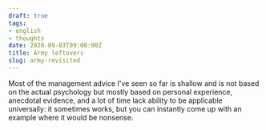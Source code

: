 ```yaml
---
draft: true
tags:
- english
- thoughts
date: 2020-09-03T09:00:00Z
title: Army leftovers
slug: army-revisited
---
```


Most of the management advice I've seen so far is shallow and is not based on the actual psychology but mostly based on personal experience, anecdotal evidence, and a lot of time lack ability to be applicable universally: it sometimes works, but you can instantly come up with an example where it would be nonsense.
